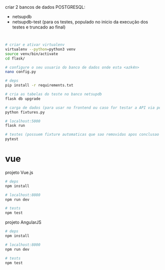 criar 2 bancos de dados POSTGRESQL:

- netsupdb
- netsupdb-test (para os testes, populado no inicio da execução dos testes e truncado ao final)


``` bash


# criar e ativar virtualenv
virtualenv --python=python3 venv
source venv/bin/activate
cd flask/

# configure o seu usuario do banco de dados onde esta <azk4n>
nano config.py

# deps
pip install -r requirements.txt

# cria as tabelas do teste no banco netsupdb
flask db upgrade

# carga de dados (para usar no frontend ou caso for testar a API via postman, curl, etc)
python fixtures.py

# localhost:5000
flask run

# testes (possuem fixture automaticas que sao removidas apos conclusao dos testes, necessita do banco netsupdb_test criado)
pytest

```


# vue

projeto Vue.js

``` bash
# deps
npm install

# localhost:8080
npm run dev

# tests
npm test
```

projeto AngularJS

``` bash
# deps
npm install

# localhost:8000
npm run dev

# tests
npm test
```
